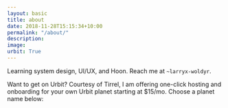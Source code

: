 ```yaml
---
layout: basic
title: about
date: 2018-11-28T15:15:34+10:00
permalink: "/about/"
description:
image:
urbit: True
---
```


Learning system design, UI/UX, and Hoon. Reach me at `~larryx-woldyr`.

Want to get on Urbit? Courtesy of Tirrel, I am offering one-click hosting and onboarding
for your own Urbit planet starting at $15/mo. Choose a planet name below:
